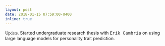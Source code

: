 ```yaml
---
layout: post
date: 2018-01-15 07:59:00-0400
inline: true
---
```


<span style="font-family: Copperplate, fantasy;">Update.</span> Started undergraduate research thesis with <span style="font-family: 'Courier New', monospace;">Erik Cambria</span> on using large language models for personality trait prediction.

